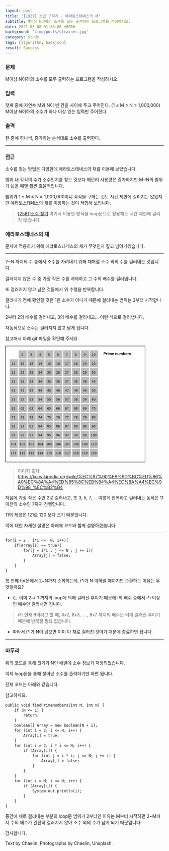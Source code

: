 ```yaml
---
layout: post
title: "[1929] 소인 구하기 - 에라토스테네스의 채"
subtitle: M이상 N이하의 소수를 모두 출력하는 프로그램을 작성하시오.
date: 2021-03-08 01:33:00 +0900
background: '/img/posts/strainer.jpg'
category: Study
tags: [algorithm, baekjoon]
result: Success
---
```

### 문제
M이상 N이하의 소수를 모두 출력하는 프로그램을 작성하시오.

### 입력
첫째 줄에 자연수 M과 N이 빈 칸을 사이에 두고 주어진다. (1 ≤ M ≤ N ≤ 1,000,000) M이상 N이하의 소수가 하나 이상 있는 입력만 주어진다.

### 출력
한 줄에 하나씩, 증가하는 순서대로 소수를 출력한다.

*****

### 접근
소수를 찾는 방법은 다양한데 에라토스테네스의 채를 이용해 보았습니다.

범위 내 각각의 수가 소수인지를 찾는 것보다 메모리 사용량은 증가하지만 M~N의 범위가 넓을 때엔 훨씬 효율적입니다.

범위가 1 ≤ M ≤ N ≤ 1,000,000이니 각각을 구하는 것도 시간 제한에 걸리지는 않았지만 에라토스테네스의 채를 이용하는 것이 적합해 보입니다.

> <a href="https://chaelin1211.github.io/study/2021/02/21/2581-prime-number.html">[2581]소수 찾기</a> 여기서 이용한 방식을 loop문으로 활용해도 시간 제한에 걸리지 않습니다. 

### 에라토스테네스의 채
문제에 적용하기 위해 에라토스테네스의 채가 무엇인지 짚고 넘어가겠습니다.

*****

2~N 까지의 수 중에서 소수를 가려내기 위해 채처럼 소수 외의 수를 걸러내는 것입니다.

걸러지지 않은 수 중 가장 작은 수를 배제하고 그 수의 배수를 걸러냅니다.

또 걸러지지 않고 남은 것들에서 위 수행을 반복합니다.

걸러내기 전에 확인할 것은 1은 소수가 아니기 때문에 걸러내는 범위는 2부터 시작합니다.

2부터 2의 배수를 걸러내고, 3의 배수를 걸러내고... 이런 식으로 걸러냅니다.

자동적으로 소수는 걸러지지 않고 남게 됩니다.

참고해서 아래 gif 파일을 확인해 주세요.

<img class="img-fluid" src="/img/posts/inPost/Sieve_of_Eratosthenes_animation.gif">

>이미지 출처: https://ko.wikipedia.org/wiki/%EC%97%90%EB%9D%BC%ED%86%A0%EC%8A%A4%ED%85%8C%EB%84%A4%EC%8A%A4%EC%9D%98_%EC%B2%B4

처음에 가장 작은 수인 2로 걸러내고, 또 3, 5, 7, ... 이렇게 반복하고 걸러내는 동작은 11 이전의 소수인 7까지 진행합니다.

11의 제곱은 121로 120 보다 크기 때문입니다.

이에 대한 자세한 설명은 아래에 코드와 함께 설명하겠습니다.

*****

```
for(i = 2 ; i*i <=  N; i++){
    if(Array[i] == true){
        for(j = i*i ; j <= N ; j += i){
            Array[j] = false;   
        }
    }
}
```

첫 번째 for문에서 2~N까지 순회하는데, i*i가 N 이하일 때까지만 순환하는 이유는 무엇일까요?

* i는 이미 2~i-1 까지의 loop에 의해 걸러진 후이기 때문에 i의 배수 중에서 i*i 이상인 배수만 걸러내면 됩니다.

> i가 현재 8이라고 할 때, 8x2, 8x3, ... , 8x7 까지의 배수는 이미 걸러진 후이기 때문에 반복할 필요 없습니다.

* 따라서 i*i가 N이 넘으면 이미 다 채로 걸러진 것이기 때문에 종료하면 됩니다.

*****

### 마무리 
위의 코드를 통해 크기가 N인 배열에 소수 정보가 저장되었습니다.

이제 loop문을 통해 찾아낸 소수를 출력하기만 하면 됩니다.

전체 코드는 아래와 같습니다.

참고하세요.

```
public void findPrimeNumbers(int M, int N) {
	if (N <= 1) {
		return;
	}
	boolean[] Array = new boolean[N + 1];
	for (int i = 2; i <= N; i++) {
		Array[i] = true;
	}
	for (int i = 2; i * i <= N; i++) {
		if (Array[i]) {
			for (int j = i * i; j <= N; j += i) {
				Array[j] = false;
			}
		}
	}
	for (int i = M; i <= N; i++) {
		if (Array[i]) {
			System.out.println(i);
		}
	}
}
```

중간에 채로 걸러내는 부분의 loop문 범위가 2부터인 이유는 M부터 시작하면 2~M까지 수의 배수가 완전히 걸러지지 않아 소수 외의 수가 남게 되기 때문입니다!

감사합니다.

<p class = "placeholder">Text by Chaelin. Photographs by Chaelin, Unsplash.</p>


